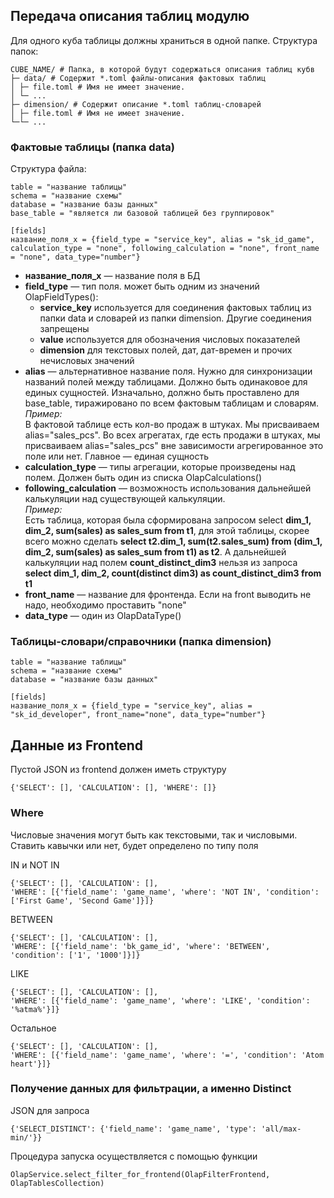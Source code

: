 ## Передача описания таблиц модулю

Для одного куба таблицы должны храниться в одной папке. Структура папок:
```
CUBE_NAME/ # Папка, в которой будут содержаться описания таблиц кубв
├─ data/ # Содержит *.toml файлы-описания фактовых таблиц
│ ├─ file.toml # Имя не имеет значение.
│ └─ ...
├─ dimension/ # Содержит описание *.toml таблиц-словарей
│ ├─ file.toml # Имя не имеет значение.
└─└─ ...
```
### Фактовые таблицы (папка data)
Структура файла:
```
table = "название таблицы"
schema = "название схемы"
database = "название базы данных"
base_table = "является ли базовой таблицей без группировок"

[fields]
название_поля_х = {field_type = "service_key", alias = "sk_id_game", calculation_type = "none", following_calculation = "none", front_name = "none", data_type="number"}
```
- **название_поля_х** — название поля в БД
- **field_type** — тип поля. может быть одним из значений OlapFieldTypes(): 
  - **service_key** используется для соединения фактовых таблиц из папки data и словарей из папки dimension. Другие соединения запрещены
  - **value** используется для обозначения числовых показателей
  - **dimension** для текстовых полей, дат, дат-времен и прочих нечисловых значений
- **alias** — альтернативное название поля. Нужно для синхронизации названий полей между таблицами. Должно быть одинаковое для единых сущностей. Изначально, должно быть проставлено для base_table, тиражировано по всем фактовым таблицам и словарям. <br>_Пример:_<br>В фактовой таблице есть кол-во продаж в штуках. Мы присваиваем alias="sales_pcs". Во всех агрегатах, где есть продажи в штуках, мы присваиваем alias="sales_pcs" вне зависимости агрегированное это поле или нет. Главное — единая сущность
- **calculation_type** — типы агрегации, которые произведены над полем. Должен быть один из списка OlapCalculations()
- **following_calculation** — возможность использования дальнейшей калькуляции над существующей калькуляции.<br>_Пример:_<br>Есть таблица, которая была сформирована запросом select **dim_1, dim_2, sum(sales) as sales_sum from t1**, для этой таблицы, скорее всего можно сделать **select t2.dim_1, sum(t2.sales_sum) from (dim_1, dim_2, sum(sales) as sales_sum from t1) as t2**. А дальнейшей калькуляции над полем **count_distinct_dim3** нельзя из запроса **select dim_1, dim_2, count(distinct dim3) as count_distinct_dim3 from t1**
- **front_name** — название для фронтенда. Если на front выводить не надо, необходимо проставить "none"
- **data_type** — один из OlapDataType()

### Таблицы-словари/справочники (папка dimension)
```
table = "название таблицы"
schema = "название схемы"
database = "название базы данных"

[fields]
название_поля_х = {field_type = "service_key", alias = "sk_id_developer", front_name="none", data_type="number"}
```

## Данные из Frontend

Пустой JSON из frontend должен иметь структуру
```
{'SELECT': [], 'CALCULATION': [], 'WHERE': []}
```

### Where

Числовые значения могут быть как текстовыми, так и числовыми. Ставить кавычки или нет, будет определено по типу поля

IN и NOT IN
```
{'SELECT': [], 'CALCULATION': [],
'WHERE': [{'field_name': 'game_name', 'where': 'NOT IN', 'condition': ['First Game', 'Second Game']}]}
```

BETWEEN
```
{'SELECT': [], 'CALCULATION': [],
'WHERE': [{'field_name': 'bk_game_id', 'where': 'BETWEEN', 'condition': ['1', '1000']}]}
```

LIKE
```
{'SELECT': [], 'CALCULATION': [],
'WHERE': [{'field_name': 'game_name', 'where': 'LIKE', 'condition': '%atma%'}]}
```

Остальное
```
{'SELECT': [], 'CALCULATION': [],
'WHERE': [{'field_name': 'game_name', 'where': '=', 'condition': 'Atom heart'}]}
```

### Получение данных для фильтрации, а именно Distinct
JSON для запроса
```
{'SELECT_DISTINCT': {'field_name': 'game_name', 'type': 'all/max-min/'}}
```
Процедура запуска осуществляется с помощью функции
```
OlapService.select_filter_for_frontend(OlapFilterFrontend, OlapTablesCollection)
```
